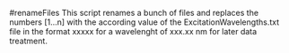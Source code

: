 #renameFiles
This script renames a bunch of files and replaces the numbers [1...n] with
the according value of the ExcitationWavelengths.txt file in the format
xxxxx for a wavelenght of xxx.xx nm for later data treatment.
